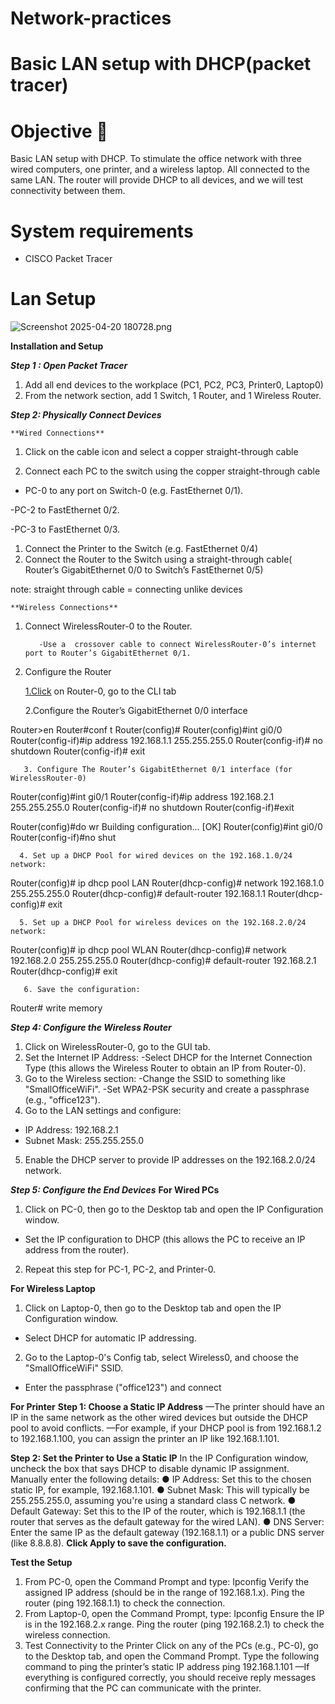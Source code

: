 # Network-practices


# Basic LAN setup with DHCP(packet tracer)

# Objective 🎯

Basic LAN setup with DHCP. To stimulate the office network with three wired computers, one printer, and a wireless laptop. All connected to the same LAN. The router will provide DHCP to all devices, and we will test connectivity between them. 

# **System requirements**

- CISCO Packet Tracer

# Lan Setup

![Screenshot 2025-04-20 180728.png](attachment:79f03fd0-9b24-4fc2-a39b-7b0d75b1fca2:Screenshot_2025-04-20_180728.png)

**Installation and Setup** 

***Step 1 : Open Packet Tracer***

1. Add all end devices to the workplace (PC1, PC2, PC3, Printer0, Laptop0)
2. From the network section, add 1 Switch, 1 Router, and 1 Wireless Router. 

***Step 2: Physically Connect Devices*** 

    **Wired Connections**

1. Click on the cable icon and select a copper straight-through cable 

  2.  Connect each PC to the switch using the copper straight-through cable

  - PC-0 to any port on Switch-0 (e.g. FastEthernet 0/1).

   -PC-2 to FastEthernet 0/2.

   -PC-3 to FastEthernet 0/3.

1. Connect the Printer to the Switch (e.g. FastEthernet 0/4)
2. Connect the Router to the Switch using a straight-through cable( Router’s GigabitEthernet 0/0 to Switch’s FastEthernet 0/5)

  note: straight through cable = connecting unlike devices

    **Wireless Connections**

1. Connect WirelessRouter-0 to the Router.

          -Use a  crossover cable to connect WirelessRouter-0’s internet port to Router’s GigabitEthernet 0/1.

  6.  Configure the Router 

        [1.Click](http://1.Click) on Router-0, go to the CLI tab

        2.Configure the Router’s GigabitEthernet 0/0 interface

Router>en
Router#conf t
Router(config)#
Router(config)#int gi0/0                                                                           Router(config-if)#ip address 192.168.1.1 255.255.255.0                                 Router(config-if)# no shutdown
Router(config-if)# exit

       3. Configure The Router’s GigabitEthernet 0/1 interface (for WirelessRouter-0)

Router(config)#int gi0/1
Router(config-if)#ip address 192.168.2.1 255.255.255.0                          Router(config-if)# no shutdown
Router(config-if)#exit

Router(config)#do wr
Building configuration...
[OK]
Router(config)#int gi0/0
Router(config-if)#no shut

      4. Set up a DHCP Pool for wired devices on the 192.168.1.0/24 network:

Router(config)# ip dhcp pool LAN
Router(dhcp-config)# network 192.168.1.0 255.255.255.0
Router(dhcp-config)# default-router 192.168.1.1
Router(dhcp-config)# exit

      5. Set up a DHCP Pool for wireless devices on the 192.168.2.0/24 network:
Router(config)# ip dhcp pool WLAN
Router(dhcp-config)# network 192.168.2.0 255.255.255.0
Router(dhcp-config)# default-router 192.168.2.1
Router(dhcp-config)# exit

       6. Save the configuration:
Router# write memory

***Step 4: Configure the Wireless Router***

1. Click on WirelessRouter-0, go to the GUI tab.
2. Set the Internet IP Address:
-Select DHCP for the Internet Connection Type (this allows the Wireless
Router to obtain an IP from Router-0).
3. Go to the Wireless section:
-Change the SSID to something like "SmallOfficeWiFi".
-Set WPA2-PSK security and create a passphrase (e.g., "office123").
4. Go to the LAN settings and configure:
- IP Address: 192.168.2.1
- Subnet Mask: 255.255.255.0
5. Enable the DHCP server to provide IP addresses on the 192.168.2.0/24 network.

***Step 5: Configure the End Devices***
**For Wired PCs**

1. Click on PC-0, then go to the Desktop tab and open the IP Configuration window.
- Set the IP configuration to DHCP (this allows the PC to receive an IP
address from the router).
2. Repeat this step for PC-1, PC-2, and Printer-0.

**For Wireless Laptop**

1. Click on Laptop-0, then go to the Desktop tab and open the IP Configuration
window.
- Select DHCP for automatic IP addressing.
2. Go to the Laptop-0's Config tab, select Wireless0, and choose the
"SmallOfficeWiFi" SSID.
- Enter the passphrase ("office123") and connect

 **For Printer**
**Step 1: Choose a Static IP Address**
—The printer should have an IP in the same network as the other wired devices but outside the DHCP pool to avoid conflicts.
—For example, if your DHCP pool is from 192.168.1.2 to 192.168.1.100, you can
assign the printer an IP like 192.168.1.101.

**Step 2: Set the Printer to Use a Static IP**
In the IP Configuration window, uncheck the box that says DHCP to disable
dynamic IP assignment.
Manually enter the following details:
● IP Address: Set this to the chosen static IP, for example, 192.168.1.101.
● Subnet Mask: This will typically be 255.255.255.0, assuming you're using a
standard class C network.
● Default Gateway: Set this to the IP of the router, which is 192.168.1.1 (the router
that serves as the default gateway for the wired LAN).
● DNS Server: Enter the same IP as the default gateway (192.168.1.1) or a public
DNS server (like 8.8.8.8).
**Click Apply to save the configuration.**

**Test the Setup**

1. From PC-0, open the Command Prompt and type:
Ipconfig
Verify the assigned IP address (should be in the range of 192.168.1.x).
Ping the router (ping 192.168.1.1) to check the connection.
2. From Laptop-0, open the Command Prompt, type:
Ipconfig
Ensure the IP is in the 192.168.2.x range.
Ping the router (ping 192.168.2.1) to check the wireless connection.
3. Test Connectivity to the Printer
Click on any of the PCs (e.g., PC-0), go to the Desktop tab, and open the
Command Prompt.
Type the following command to ping the printer’s static IP address
ping 192.168.1.101
—If everything is configured correctly, you should receive reply messages
confirming that the PC can communicate with the printer.
